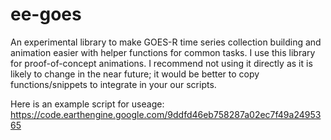 # ee-goes

An experimental library to make GOES-R time series collection building and animation easier with helper functions for common tasks. I use this library for proof-of-concept animations. I recommend not using it directly as it is likely to change in the near future; it would be better to copy functions/snippets to integrate in your our scripts.

Here is an example script for useage: https://code.earthengine.google.com/9ddfd46eb758287a02ec7f49a2495365
